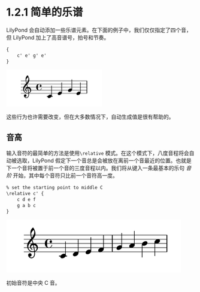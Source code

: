 # 1.2.1 简单的乐谱

LilyPond 会自动添加一些乐谱元素。在下面的例子中，我们仅仅指定了四个音，但 LilyPond 加上了高音谱号，拍号和节奏。

```text
{
    c' e' g' e'
}
```

![](../../.gitbook/assets/snipaste_2019-01-26_22-57-13.png)

这些行为也许需要改变，但在大多数情况下，自动生成值是很有帮助的。

## 音高

输入音符的最简单的方法是使用`\relative` 模式。在这个模式下，八度音程将会自动被选取，LilyPond 假定下一个音总是会被放在离前一个音最近的位置。也就是下一个音将被置于前一个音的三度音程以内。我们将从键入一条最基本的乐句 _音阶_  开始，其中每个音符只比前一个音符高一度。

```text
% set the starting point to middle C
\relative c' {
    c d e f
    g a b c
}
```

![](../../.gitbook/assets/1.2.1-1.png)

初始音符是中央 C 音。

